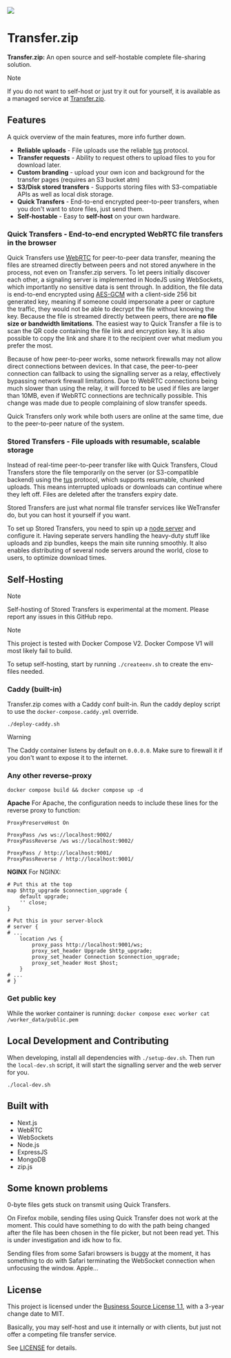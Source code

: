<img src="https://dev.transfer.zip/img/icon-small.png"></img>

# Transfer.zip

**Transfer.zip:** An open source and self-hostable complete file-sharing solution.

> [!NOTE]
> If you do not want to self-host or just try it out for yourself, it is available as a managed service at [Transfer.zip](https://transfer.zip/).

## Features
A quick overview of the main features, more info further down.
- **Reliable uploads** - File uploads use the reliable [tus](https://tus.io/) protocol.
- **Transfer requests** - Ability to request others to upload files to you for download later.
- **Custom branding** - upload your own icon and background for the transfer pages (requires an S3 bucket atm)
- **S3/Disk stored transfers** - Supports storing files with S3-compatiable APIs as well as local disk storage.
- **Quick Transfers** - End-to-end encrypted peer-to-peer transfers, when you don't want to store files, just send them.
- **Self-hostable** - Easy to **self-host** on your own hardware.

### Quick Transfers - End-to-end encrypted WebRTC file transfers in the browser
Quick Transfers use [WebRTC](http://www.webrtc.org/) for peer-to-peer data transfer, meaning the files are streamed directly between peers and not stored anywhere in the process, not even on Transfer.zip servers. To let peers initially discover each other, a signaling server is implemented in NodeJS using WebSockets, which importantly no sensitive data is sent through. In addition, the file data is end-to-end encrypted using [AES-GCM](https://en.wikipedia.org/wiki/Galois/Counter_Mode) with a client-side 256 bit generated key, meaning if someone could impersonate a peer or capture the traffic, they would not be able to decrypt the file without knowing the key. Because the file is streamed directly between peers, there are **no file size or bandwidth limitations**. The easiest way to Quick Transfer a file is to scan the QR code containing the file link and encryption key. It is also possible to copy the link and share it to the recipient over what medium you prefer the most. 

Because of how peer-to-peer works, some network firewalls may not allow direct connections between devices. In that case, the peer-to-peer connection can fallback to using the signalling server as a relay, effectively bypassing network firewall limitations. Due to WebRTC connections being much slower than using the relay, it will forced to be used if files are larger than 10MB, even if WebRTC connections are technically possible. This change was made due to people complaining of slow transfer speeds.

Quick Transfers only work while both users are online at the same time, due to the peer-to-peer nature of the system. 

### Stored Transfers - File uploads with resumable, scalable storage
Instead of real-time peer-to-peer transfer like with Quick Transfers, Cloud Transfers store the file temporarily on the server (or S3-compatible backend) using the [tus](https://tus.io/) protocol, which supports resumable, chunked uploads. This means interrupted uploads or downloads can continue where they left off. Files are deleted after the transfers expiry date.

Stored Transfers are just what normal file transfer services like WeTransfer do, but you can host it yourself if you want.

To set up Stored Transfers, you need to spin up a [node server](https://github.com/robinkarlberg/transfer.zip-node) and configure it. Having seperate servers handling the heavy-duty stuff like uploads and zip bundles, keeps the main site running smoothly. It also enables distributing of several node servers around the world, close to users, to optimize download times.

## Self-Hosting

> [!NOTE]
> Self-hosting of Stored Transfers is experimental at the moment. Please report any issues in this GitHub repo.

> [!NOTE]
> This project is tested with Docker Compose V2. Docker Compose V1 will most likely fail to build.

To setup self-hosting, start by running `./createenv.sh` to create the env-files needed.

### Caddy (built-in)

Transfer.zip comes with a Caddy conf built-in. Run the caddy deploy script to use the `docker-compose.caddy.yml` override.
```
./deploy-caddy.sh
```

> [!WARNING]
> The Caddy container listens by default on `0.0.0.0`. Make sure to firewall it if you don't want to expose it to the internet.


### Any other reverse-proxy

```
docker compose build && docker compose up -d
```

**Apache**
For Apache, the configuration needs to include these lines for the reverse proxy to function:
```
ProxyPreserveHost On

ProxyPass /ws ws://localhost:9002/
ProxyPassReverse /ws ws://localhost:9002/

ProxyPass / http://localhost:9001/
ProxyPassReverse / http://localhost:9001/
```

**NGINX**
For NGINX:
```
# Put this at the top
map $http_upgrade $connection_upgrade {
    default upgrade;
    '' close;
}

# Put this in your server-block
# server {
# ...
    location /ws {
        proxy_pass http://localhost:9001/ws;
        proxy_set_header Upgrade $http_upgrade;
        proxy_set_header Connection $connection_upgrade;
        proxy_set_header Host $host;
    }
# ...
# }
```

### Get public key

While the worker container is running:
`docker compose exec worker cat /worker_data/public.pem`

## Local Development and Contributing
When developing, install all dependencies with `./setup-dev.sh`. Then run the `local-dev.sh` script, it will start the signalling server and the web server for you.
```
./local-dev.sh
```

## Built with

- Next.js
- WebRTC
- WebSockets
- Node.js
- ExpressJS
- MongoDB
- zip.js

## Some known problems

0-byte files gets stuck on transmit using Quick Transfers.

On Firefox mobile, sending files using Quick Transfer does not work at the moment. This could have something to do with the path being changed after the file has been chosen in the file picker, but not been read yet. This is under investigation and idk how to fix.

Sending files from some Safari browsers is buggy at the moment, it has something to do with Safari terminating the WebSocket connection when unfocusing the window. Apple...

## License

This project is licensed under the [Business Source License 1.1](./LICENSE), with a 3-year change date to MIT.

Basically, you may self-host and use it internally or with clients, but just not offer a competing file transfer service.

See [LICENSE](./LICENSE) for details.
